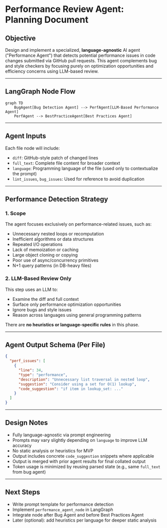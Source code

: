 # Performance Review Agent: Planning Document

## Objective

Design and implement a specialized, **language-agnostic** AI agent ("Performance Agent") that detects potential performance issues in code changes submitted via GitHub pull requests. This agent complements bug and style checkers by focusing purely on optimization opportunities and efficiency concerns using LLM-based review.

---

## LangGraph Node Flow

```mermaid
graph TD
    BugAgent[Bug Detection Agent] --> PerfAgent[LLM-Based Performance Agent]
    PerfAgent --> BestPracticeAgent[Best Practices Agent]
```

---

## Agent Inputs

Each file node will include:

- `diff`: GitHub-style patch of changed lines
- `full_text`: Complete file content for broader context
- `language`: Programming language of the file (used only to contextualize the prompt)
- `lint_issues`, `bug_issues`: Used for reference to avoid duplication

---

## Performance Detection Strategy

### 1. Scope

The agent focuses exclusively on performance-related issues, such as:

- Unnecessary nested loops or recomputation
- Inefficient algorithms or data structures
- Repeated I/O operations
- Lack of memoization or caching
- Large object cloning or copying
- Poor use of async/concurrency primitives
- N+1 query patterns (in DB-heavy files)

### 2. LLM-Based Review Only

This step uses an LLM to:

- Examine the diff and full context
- Surface only performance optimization opportunities
- Ignore bugs and style issues
- Reason across languages using general programming patterns

There are **no heuristics or language-specific rules** in this phase.

---

## Agent Output Schema (Per File)

```json
{
  "perf_issues": [
    {
      "line": 34,
      "type": "performance",
      "description": "Unnecessary list traversal in nested loop",
      "suggestion": "Consider using a set for O(1) lookup",
      "code_suggestion": "if item in lookup_set: ..."
    }
  ]
}
```

---

## Design Notes

- Fully language-agnostic via prompt engineering
- Prompts may vary slightly depending on `language` to improve LLM accuracy
- No static analysis or heuristics for MVP
- Output includes concrete `code_suggestion` snippets where applicable
- Output is merged with prior agent results for final collated output
- Token usage is minimized by reusing parsed state (e.g., same `full_text` from bug agent)

---

## Next Steps

- Write prompt template for performance detection
- Implement `performance_agent_node` in LangGraph
- Integrate node after Bug Agent and before Best Practices Agent
- Later (optional): add heuristics per language for deeper static analysis

